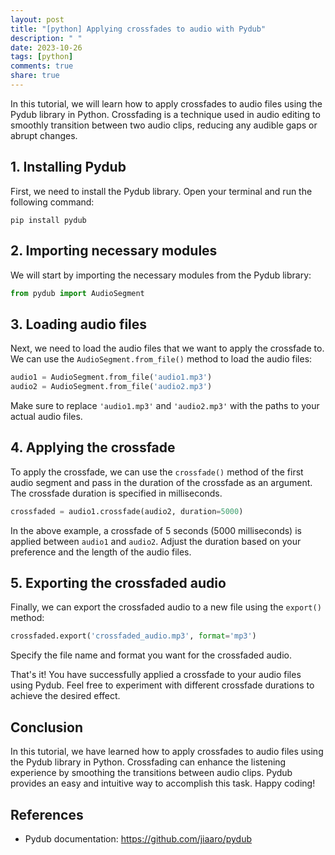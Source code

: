 ```yaml
---
layout: post
title: "[python] Applying crossfades to audio with Pydub"
description: " "
date: 2023-10-26
tags: [python]
comments: true
share: true
---
```


In this tutorial, we will learn how to apply crossfades to audio files using the Pydub library in Python. Crossfading is a technique used in audio editing to smoothly transition between two audio clips, reducing any audible gaps or abrupt changes.

## 1. Installing Pydub

First, we need to install the Pydub library. Open your terminal and run the following command:

```
pip install pydub
```

## 2. Importing necessary modules

We will start by importing the necessary modules from the Pydub library:

```python
from pydub import AudioSegment
```

## 3. Loading audio files

Next, we need to load the audio files that we want to apply the crossfade to. We can use the `AudioSegment.from_file()` method to load the audio files:

```python
audio1 = AudioSegment.from_file('audio1.mp3')
audio2 = AudioSegment.from_file('audio2.mp3')
```

Make sure to replace `'audio1.mp3'` and `'audio2.mp3'` with the paths to your actual audio files.

## 4. Applying the crossfade

To apply the crossfade, we can use the `crossfade()` method of the first audio segment and pass in the duration of the crossfade as an argument. The crossfade duration is specified in milliseconds.

```python
crossfaded = audio1.crossfade(audio2, duration=5000)
```

In the above example, a crossfade of 5 seconds (5000 milliseconds) is applied between `audio1` and `audio2`. Adjust the duration based on your preference and the length of the audio files.

## 5. Exporting the crossfaded audio

Finally, we can export the crossfaded audio to a new file using the `export()` method:

```python
crossfaded.export('crossfaded_audio.mp3', format='mp3')
```

Specify the file name and format you want for the crossfaded audio.

That's it! You have successfully applied a crossfade to your audio files using Pydub. Feel free to experiment with different crossfade durations to achieve the desired effect.

## Conclusion

In this tutorial, we have learned how to apply crossfades to audio files using the Pydub library in Python. Crossfading can enhance the listening experience by smoothing the transitions between audio clips. Pydub provides an easy and intuitive way to accomplish this task. Happy coding!

## References
- Pydub documentation: https://github.com/jiaaro/pydub